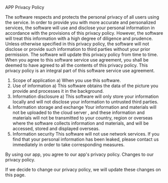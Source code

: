 APP Privacy Policy

The software respects and protects the personal privacy of all users using the service. In order to
provide you with more accurate and personalized services, the software will use and disclose your
personal information in accordance with the provisions of this privacy policy. However, the software
will treat this information with a high degree of diligence and prudence.
Unless otherwise specified in this privacy policy, the software will not disclose or provide such
information to third parties without your prior permission. The software will update this privacy
policy from time to time. When you agree to this software service use agreement, you shall be
deemed to have agreed to all the contents of this privacy policy. This privacy policy is an integral
part of this software service use agreement.

1. Scope of application
a) When you use this software.
2. Use of information
a) This software obtains the data of the picture you provide and processes it in the background.
3. Information disclosure
a) This software will only store your information locally and will not disclose your information to
untrusted third parties.
4. Information storage and exchange
Your information and materials will not be uploaded to the cloud server , and these information
and materials will not be transmitted to your country, region or overseas where the software
collects information and materials, and will be accessed, stored and displayed overseas.
5. Information security
This software will not use network services. If you find that your personal information has been
leaked, please contact us immediately in order to take corresponding measures.

By using our app, you agree to our app's privacy policy.
Changes to our privacy policy.

If we decide to change our privacy policy, we will update these changes on this page.

